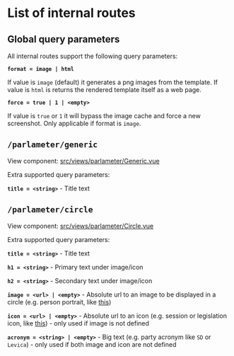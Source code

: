 # List of internal routes

## Global query parameters

All internal routes support the following query parameters:

**`format = image | html`**

If value is `image` (default) it generates a png images from the template. If value is `html` is returns the rendered template itself as a web page.

**`force = true | 1 | <empty>`**

If value is `true` or `1` it will bypass the image cache and force a new screenshot. Only applicable if format is `image`.


## `/parlameter/generic`

View component: [src/views/parlameter/Generic.vue](../src/views/parlameter/Generic.vue)

Extra supported query parameters:

**`title = <string>`** - Title text


## `/parlameter/circle`

View component: [src/views/parlameter/Circle.vue](../src/views/parlameter/Circle.vue)

Extra supported query parameters:

**`title = <string>`** - Title text

**`h1 = <string>`** - Primary text under image/icon

**`h2 = <string>`** - Secondary text under image/icon

**`image = <url> | <empty>`** - Absolute url to an image to be displayed in a circle (e.g. person portrait, like [this](https://cdn.nov.parlameter.si/v1/parlassets/img/people/square/P338.png))

**`icon = <url> | <empty>`** - Absolute url to an icon (e.g. session or legislation icon, like [this](https://cdn.nov.parlameter.si/v1/parlassets/icons/legislation/money.svg)) - only used if image is not defined

**`acronym = <string> | <empty>`** - Big text (e.g. party acronym like `SD` or `Levica`) - only used if both image and icon are not defined
